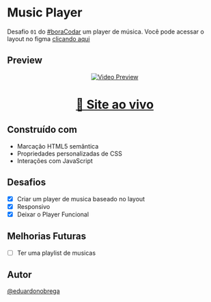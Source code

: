 
# Music Player

Desafio `01` do [#boraCodar](https://boracodar.dev/) um player de música.
Você pode acessar o layout no figma [clicando aqui](https://www.figma.com/community/file/1195050524500542670)

## Preview

<div align="center">

[![Video Preview](https://user-images.githubusercontent.com/87456011/214663349-807ec117-2616-41bc-a9c9-4c3ceecf9fec.png)](https://user-images.githubusercontent.com/87456011/214662636-5c80d084-9ee8-4c09-8545-ad8d1e43249f.mp4)


</div>


<div align="center">

  <h1><a href="https://eduardonobrega.github.io/bora-codar/music-player/">👾 Site ao vivo</a></h1> 

</div>

## Construído com
- Marcação HTML5 semântica
- Propriedades personalizadas de CSS
- Interações com JavaScript

## Desafios 
- [x]  Criar um player de musica baseado no layout
- [x]  Responsivo
- [x]  Deixar o Player Funcional

## Melhorias Futuras
- [ ]  Ter uma playlist de musicas 

## Autor

[@eduardonobrega](https://www.linkedin.com/in/eduardo-nunes-nobrega/)
